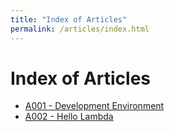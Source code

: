 ```yaml
---
title: "Index of Articles"
permalink: /articles/index.html
---
```

# Index of Articles

* [A001 - Development Environment](./A001-devenv/index.html)
* [A002 - Hello Lambda](./A002-hellolambda/index.html)

